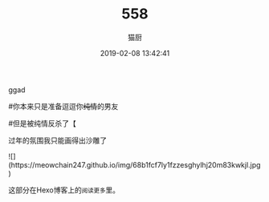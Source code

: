 ﻿---
layout: post
title: 558
date: 2019-02-08 13:42:41
updated: 2019-02-08 17:02:07
comments: true
categories: [Photo]
tags: [ggad, 格邓]
permalink: "2433ed_12dbbdc9f"
author: "猫厨"
description: ""
toc: true
---

<p>ggad</p> 
<p>#你本来只是准备逗逗你<span style="text-decoration:line-through;"  >纯情</span>的男友</p> 
<p>#但是被纯情反杀了【</p> 
<p>过年的氛围我只能画得出沙雕了</p> 
![](https://meowchain247.github.io/img/68b1fcf7ly1fzzesghylhj20m83kwkjl.jpg)


<!-- more -->  

这部分在Hexo博客上的`阅读更多`里。